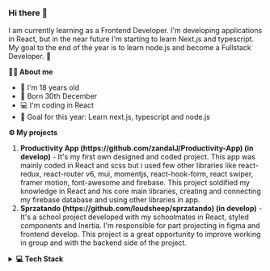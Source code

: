 ### Hi there 👋


<p> I am currently learning as a Frontend Developer. I'm developing applications in React, but in the near future I'm starting to learn Next.js and typescript. My goal to the end of the year is to learn node.js and become a Fullstack Developer. 🙂 </p>

**💁‍♂️ About me**

<ul>
  <li> 👦 I'm 18 years old
  <li> 🎂 Born 30th December
  <li> 💻 I'm coding in React
  <li> 🎯 Goal for this year: Learn next.js, typescript and node.js
</ul>

**⚙ My projects**

<ol>
  <li> <b>Productivity App (https://github.com/zandalJ/Productivity-App) (in develop)</b> - It's my first own designed and coded project. This app was mainly coded in React and scss but i used few other libraries  like react-redux, react-router v6, mui, momentjs, react-hook-form, react swiper, framer motion, font-awesome and firebase. This project soldified my knowledge in React and his core main libraries, creating and connecting my firebase database and using other libraries in app.
  <li> <b>Sprzatando (https://github.com/loudsheep/sprzatando) (in develop)</b> - It's a school project developed with my schoolmates in React, styled components and Inertia. I'm responsible for part projecting in figma and frontend develop. This project is a great opportunity to improve working in group and with the backend side of the project.
</ol>


**<details><summary><b>💻 Tech Stack</b></summary>**

### Languages:
![JavaScript](https://img.shields.io/badge/javascript-%23323330.svg?style=for-the-badge&logo=javascript&logoColor=%23F7DF1E)
![HTML5](https://img.shields.io/badge/html5-%23E34F26.svg?style=for-the-badge&logo=html5&logoColor=white)
![CSS3](https://img.shields.io/badge/css3-%231572B6.svg?style=for-the-badge&logo=css3&logoColor=white)

### Frameworks/Libraries:
![React](https://img.shields.io/badge/react-%2320232a.svg?style=for-the-badge&logo=react&logoColor=%2361DAFB)
![Redux](https://img.shields.io/badge/redux-%23593d88.svg?style=for-the-badge&logo=redux&logoColor=white)

### Tools:
![Git](https://img.shields.io/badge/git-%23F05033.svg?style=for-the-badge&logo=git&logoColor=white)
![GitHub](https://img.shields.io/badge/github-%23121011.svg?style=for-the-badge&logo=github&logoColor=white)
![NPM](https://img.shields.io/badge/NPM-%23000000.svg?style=for-the-badge&logo=npm&logoColor=white)
![Visual Studio Code](https://img.shields.io/badge/Visual%20Studio%20Code-0078d7.svg?style=for-the-badge&logo=visual-studio-code&logoColor=white)

</details>

